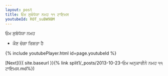 ```yaml
---
layout: post
title: ਓਮ ਸੁਬੰਧੱਯਾ ਨਮਹ ੧੧ ਟਾਇਮਸ
youtubeId: ROT_suBW9BM
---
```

 
 
 ਓਮ ਸੁਬੰਧੱਯਾ ਨਮਹ  
 
 -  ਕੌਣ ਚੰਗਾ ਰਿਸ਼ਤਾ ਹੈ 
 
  
 
  
 
 
 
 
 
 


{% include youtubePlayer.html id=page.youtubeId %}
 
[Next]({{ site.baseurl }}{% link  split1/_posts/2013-10-23-ਓਮ ਅਨੁਕਾਰੀਨੇ ਨਮਹ ੧੧ ਟਾਇਮਸ.md%})
 
